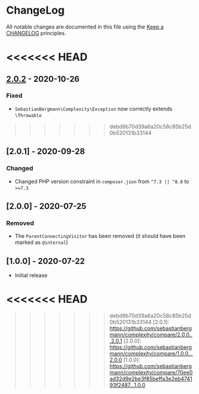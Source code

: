 # ChangeLog

All notable changes are documented in this file using the [Keep a CHANGELOG](https://keepachangelog.com/) principles.

<<<<<<< HEAD
=======
## [2.0.2] - 2020-10-26

### Fixed

* `SebastianBergmann\Complexity\Exception` now correctly extends `\Throwable`

>>>>>>> debd9b70d39a6a20c58c85b25d0b520131b33144
## [2.0.1] - 2020-09-28

### Changed

* Changed PHP version constraint in `composer.json` from `^7.3 || ^8.0` to `>=7.3`

## [2.0.0] - 2020-07-25

### Removed

* The `ParentConnectingVisitor` has been removed (it should have been marked as `@internal`)

## [1.0.0] - 2020-07-22

* Initial release

<<<<<<< HEAD
=======
[2.0.2]: https://github.com/sebastianbergmann/complexity/compare/2.0.1...2.0.2
>>>>>>> debd9b70d39a6a20c58c85b25d0b520131b33144
[2.0.1]: https://github.com/sebastianbergmann/complexity/compare/2.0.0...2.0.1
[2.0.0]: https://github.com/sebastianbergmann/complexity/compare/1.0.0...2.0.0
[1.0.0]: https://github.com/sebastianbergmann/complexity/compare/70ee0ad32d9e2be3f85beffa3e2eb474193f2487...1.0.0
